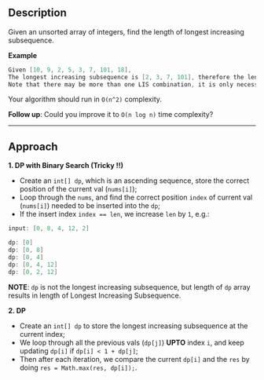 ## Description
Given an unsorted array of integers, find the length of longest increasing subsequence.

**Example**
```java
Given [10, 9, 2, 5, 3, 7, 101, 18],
The longest increasing subsequence is [2, 3, 7, 101], therefore the length is 4. 
Note that there may be more than one LIS combination, it is only necessary for you to return the length.
```

Your algorithm should run in `O(n^2)` complexity.

**Follow up**: Could you improve it to `O(n log n)` time complexity?

*** 

## Approach

**1. DP with Binary Search (Tricky !!)**
* Create an `int[] dp`, which is an ascending sequence, store the correct position of the current val (`nums[i]`);
* Loop through the `nums`, and find the correct position `index` of current val (`nums[i]`) needed to be inserted into the `dp`;
* If the insert index `index == len`, we increase `len` by `1`, e.g.:
```java
input: [0, 8, 4, 12, 2]

dp: [0]
dp: [0, 8]
dp: [0, 4]
dp: [0, 4, 12]
dp: [0, 2, 12] 
```
**NOTE**: `dp` is not the longest increasing subsequence, but length of `dp` array results in length of Longest Increasing Subsequence.

**2. DP**
* Create an `int[] dp` to store the longest increasing subsequence at the current index;
* We loop through all the previous vals (`dp[j]`) **UPTO** index `i`, and keep updating `dp[i]` if `dp[i] < 1 + dp[j]`;
* Then after each iteration, we compare the current `dp[i]` and the `res` by doing `res = Math.max(res, dp[i]);`.

